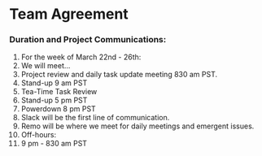 # Team Agreement

### Duration and Project Communications:

1. For the week of March 22nd - 26th:
1. We will meet... 
  1. Project review and daily task update meeting 830 am PST.
  1. Stand-up 9 am PST
  1. Tea-Time Task Review  
  1. Stand-up 5 pm PST
  1. Powerdown 8 pm PST
1. Slack will be the first line of communication.
1. Remo will be where we meet for daily meetings and emergent issues.  
1. Off-hours:
  1. 9 pm - 830 am PST
